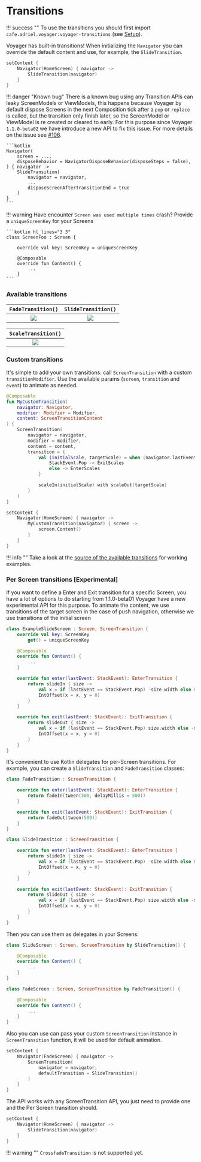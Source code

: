 # Transitions

!!! success ""
    To use the transitions you should first import `cafe.adriel.voyager:voyager-transitions` (see [Setup](setup.md)).

Voyager has built-in transitions! When initializing the `Navigator` you can override the default content and use, for example, the `SlideTransition`.

```kotlin
setContent {
    Navigator(HomeScreen) { navigator ->
        SlideTransition(navigator)
    }
}
```

!!! danger "Known bug"
    There is a known bug using any Transition APIs can leaky ScreenModels or ViewModels, this happens because Voyager by default
    dispose Screens in the next Composition tick after a `pop` or `replace` is called, but the transition only finish later, so
    the ScreenModel or ViewModel is re created or cleared to early. For this purpose since Voyager `1.1.0-beta02` we have introduce
    a new API to fix this issue. For more details on the issue see [#106](https://github.com/adrielcafe/voyager/issues/106).

    ```kotlin
    Navigator(
        screen = ...,
        disposeBehavior = NavigatorDisposeBehavior(disposeSteps = false),
    ) { navigator ->
        SlideTransition(
            navigator = navigator,
            ...
            disposeScreenAfterTransitionEnd = true
        )
    }
    ```

!!! warning
    Have encounter `Screen was used multiple times` crash? Provide a `uniqueScreenKey` for your Screens

    ```kotlin hl_lines="3 3"
    class ScreenFoo : Screen {
        
        override val key: ScreenKey = uniqueScreenKey
    
        @Composable
        override fun Content() {
            ...
        }
    ```

### **Available transitions**

|      `FadeTransition()`      |      `SlideTransition()`      |
|:----------------------------:|:-----------------------------:|
| ![](./media/assets/fade.gif) | ![](./media/assets/slide.gif) |

|      `ScaleTransition()`      |
|:-----------------------------:|
| ![](./media/assets/scale.gif) |

### Custom transitions

It's simple to add your own transitions: call `ScreenTransition` with a custom `transitionModifier`. Use the available params (`screen`, `transition` and `event`) to animate as needed.

```kotlin
@Composable
fun MyCustomTransition(
    navigator: Navigator,
    modifier: Modifier = Modifier,
    content: ScreenTransitionContent
) {
    ScreenTransition(
        navigator = navigator,
        modifier = modifier,
        content = content,
        transition = {
            val (initialScale, targetScale) = when (navigator.lastEvent) {
                StackEvent.Pop -> ExitScales
                else -> EnterScales
            }

            scaleIn(initialScale) with scaleOut(targetScale)
        }
    )
}

setContent {
    Navigator(HomeScreen) { navigator ->
        MyCustomTransition(navigator) { screen ->
            screen.Content()
        }
    }
}
```

!!! info ""
    Take a look at the [source of the available transitions](https://github.com/adrielcafe/voyager/tree/main/voyager-transitions/src/commonMain/kotlin/cafe/adriel/voyager/transitions) for working examples.

### Per Screen transitions [Experimental]

If you want to define a Enter and Exit transition for a specific Screen, you have a lot of options to do
starting from 1.1.0-beta01 Voyager have a new experimental API for this purpose.
To animate the content, we use transitions of the target screen in the case of push navigation, otherwise we use transitions of the initial screen 

```kotlin
class ExampleSlideScreen : Screen, ScreenTransition {
    override val key: ScreenKey
        get() = uniqueScreenKey

    @Composable
    override fun Content() {
        ...
    }

    override fun enter(lastEvent: StackEvent): EnterTransition {
        return slideIn { size ->
            val x = if (lastEvent == StackEvent.Pop) -size.width else size.width
            IntOffset(x = x, y = 0)
        }
    }

    override fun exit(lastEvent: StackEvent): ExitTransition {
        return slideOut { size ->
            val x = if (lastEvent == StackEvent.Pop) size.width else -size.width
            IntOffset(x = x, y = 0)
        }
    }
}
```

It's convenient to use Kotlin delegates for per-Screen transitions. For example, you can create a `SlideTransition` and `FadeTransition` classes:

```kotlin
class FadeTransition : ScreenTransition {

    override fun enter(lastEvent: StackEvent): EnterTransition {
        return fadeIn(tween(500, delayMillis = 500))
    }

    override fun exit(lastEvent: StackEvent): ExitTransition {
        return fadeOut(tween(500))
    }
}

class SlideTransition : ScreenTransition {

    override fun enter(lastEvent: StackEvent): EnterTransition {
        return slideIn { size ->
            val x = if (lastEvent == StackEvent.Pop) -size.width else size.width
            IntOffset(x = x, y = 0)
        }
    }

    override fun exit(lastEvent: StackEvent): ExitTransition {
        return slideOut { size ->
            val x = if (lastEvent == StackEvent.Pop) size.width else -size.width
            IntOffset(x = x, y = 0)
        }
    }
}
```

Then you can use them as delegates in your Screens:

```kotlin
class SlideScreen : Screen, ScreenTransition by SlideTransition() {

    @Composable
    override fun Content() {
        ...
    }
}

class FadeScreen : Screen, ScreenTransition by FadeTransition() {

    @Composable
    override fun Content() {
        ...
    }
}
```

Also you can use can pass your custom `ScreenTransition` instance in `ScreenTransition` function, it will be used for default animation.

```kotlin
setContent {
    Navigator(FadeScreen) { navigator ->
        ScreenTransition(
            navigator = navigator,
            defaultTransition = SlideTransition()
        )
    }
}
```

The API works with any ScreenTransition API, you just need to provide one and the Per Screen transition should.
```kotlin
setContent {
    Navigator(HomeScreen) { navigator ->
        SlideTransition(navigator)
    }
}
```

!!! warning ""
    `CrossfadeTransition` is not supported yet.
